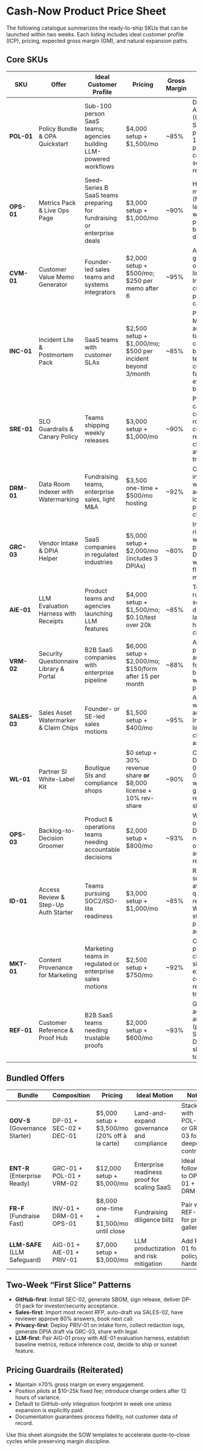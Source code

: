 # Cash-Now Product Price Sheet

The following catalogue summarizes the ready-to-ship SKUs that can be launched within two weeks. Each listing includes ideal customer profile (ICP), pricing, expected gross margin (GM), and natural expansion paths.

## Core SKUs

| SKU | Offer | Ideal Customer Profile | Pricing | Gross Margin | Included | Upsell Paths |
| --- | ----- | ---------------------- | ------- | ------------ | -------- | ------------ |
| **POL-01** | Policy Bundle & OPA Quickstart | Sub-100 person SaaS teams; agencies building LLM-powered workflows | $4,000 setup + $1,500/mo | ~85% | Drop-in OPA ABAC starter (GitHub, Slack, HTTP proxy) plus 12 baseline policies covering PII, secrets, data residency | AI Audit Trail (AIG-01), Privacy Gateway (PRIV-01) |
| **OPS-01** | Metrics Pack & Live Ops Page | Seed–Series B SaaS teams preparing for fundraising or enterprise deals | $3,000 setup + $1,000/mo | ~90% | Hosted live metrics page (MRR, churn, latency SLOs) with provenance badges and daily export | Deal-Room (INV-01), Exec Dispatch (DEC-01) |
| **CVM-01** | Customer Value Memo Generator | Founder-led sales teams and systems integrators | $2,000 setup + $500/mo; $250 per memo after 6 | ~95% | Auto-generated one-pagers linking IntelGraph claims, pilot plan, and ROI calculator | RFP Answering (SALES-02), Portfolio Review (OPS-01) |
| **INC-01** | Incident Lite & Postmortem Pack | SaaS teams with customer SLAs | $2,500 setup + $1,000/mo; $500 per incident beyond 3/month | ~85% | Pager-to-Maestro automation, timeline capture, blameless template, and customer-facing evidence bundle | Risk & Ethics Memo (GRC-02), SLO Guardrails (SRE-01) |
| **SRE-01** | SLO Guardrails & Canary Policy | Teams shipping weekly releases | $3,000 setup + $1,000/mo | ~90% | Pre-baked canary criteria, auto-rollback configuration, release checklist, and attestation trail | SBOM/SLSA (SEC-02), Incident Pack (INC-01) |
| **DRM-01** | Data Room Indexer with Watermarking | Fundraising teams, enterprise sales, light M&A | $3,500 one-time + $500/mo hosting | ~92% | Canonical index page, watermarking, access logging, provenance chips | Deal-Room (INV-01), Disclosure Pack (DP-01) |
| **GRC-03** | Vendor Intake & DPIA Helper | SaaS companies in regulated industries | $5,000 setup + $2,000/mo (includes 3 DPIAs) | ~80% | Intake-to-risk calculator workflow producing DPIA draft with data flows and mitigations | Privacy Gateway (PRIV-01), Policy Bundle (POL-01) |
| **AIE-01** | LLM Evaluation Harness with Receipts | Product teams and agencies launching LLM features | $4,000 setup + $1,500/mo; $0.10/test over 20k | ~85% | Test set runner, rubric scoring, deltas, cost & latency histograms, claim ledger | AI Audit Trail (AIG-01), Redaction Proxy (AIG-01) |
| **VRM-02** | Security Questionnaire Library & Portal | B2B SaaS companies with enterprise pipeline | $6,000 setup + $2,000/mo; $150/form after 15 per month | ~88% | Answer bank plus automations for top 10 buyer portals with inline provenance | SOC2-lite (GRC-01), SBOM/SLSA (SEC-02) |
| **SALES-03** | Sales Asset Watermarker & Claim Chips | Founder- or SE-led sales motions | $1,500 setup + $400/mo | ~95% | Automated watermarking and IntelGraph-linked claim chips on sales assets | RFP Answering (SALES-02), Customer Value Memo (CVM-01) |
| **WL-01** | Partner SI White-Label Kit | Boutique SIs and compliance shops | $0 setup + 30% revenue share **or** $8,000 license + 10% rev-share | ~90% | Co-branded DP-01, SEC-02, and VRM-01 runbooks with pricing guardrails and revenue-share terms | Certification bundles, territory exclusives |
| **OPS-03** | Backlog-to-Decision Groomer | Product & operations teams needing accountable decisions | $2,000 setup + $800/mo | ~93% | Weekly ritual orchestration, Decision nodes with owners/DoD, automated reminders | Exec Dispatch (DEC-01), Portfolio Review (OPS-01) |
| **ID-01** | Access Review & Step-Up Auth Starter | Teams pursuing SOC2/ISO-lite readiness | $3,000 setup + $1,000/mo | ~85% | Role/resource snapshot, attested quarterly reviews, WebAuthn step-up for privileged actions | Policy Bundle (POL-01), Privacy Gateway (PRIV-01) |
| **MKT-01** | Content Provenance for Marketing | Marketing teams in regulated or enterprise sales motions | $2,500 setup + $750/mo | ~92% | Content pipeline with citation chips, signed exports, compliance-ready audit trail | Sales Asset Watermarker (SALES-03), Deal-Room (INV-01) |
| **REF-01** | Customer Reference & Proof Hub | B2B SaaS teams needing trustable proofs | $2,000 setup + $600/mo | ~93% | Gallery of accepted artifacts (packs, SBOMs, DPIAs) with shareable tokens | Metrics Pack (OPS-01), Investor Auto-Pack (INV-01) |

## Bundled Offers

| Bundle | Composition | Pricing | Ideal Motion | Notes |
| ------ | ----------- | ------- | ------------ | ----- |
| **GOV-S** (Governance Starter) | DP-01 + SEC-02 + DEC-01 | $5,000 setup + $3,500/mo (20% off à la carte) | Land-and-expand governance and compliance | Stack with POL-01 or GRC-03 for deeper controls |
| **ENT-R** (Enterprise Ready) | GRC-01 + POL-01 + VRM-02 | $12,000 setup + $5,000/mo | Enterprise readiness proof for scaling SaaS | Ideal follow-on to OPS-01 + DRM-01 |
| **FR-F** (Fundraise Fast) | INV-01 + DRM-01 + OPS-01 | $8,000 one-time + $1,500/mo until close | Fundraising diligence blitz | Pair with REF-01 for proof gallery |
| **LLM-SAFE** (LLM Safeguard) | AIG-01 + AIE-01 + PRIV-01 | $7,000 setup + $3,000/mo | LLM productization and risk mitigation | Add POL-01 for policy hardening |

## Two-Week “First Slice” Patterns

- **GitHub-first**: Install SEC-02, generate SBOM, sign release, deliver DP-01 pack for investor/security acceptance.
- **Sales-first**: Import most recent RFP, auto-draft via SALES-02, have reviewer approve 80% answers, book next call.
- **Privacy-first**: Deploy PRIV-01 on intake form, collect redaction logs, generate DPIA draft via GRC-03, share with legal.
- **LLM-first**: Pair AIG-01 proxy with AIE-01 evaluation harness, establish baseline metrics, reduce inference cost, decide to ship or sunset feature.

## Pricing Guardrails (Reiterated)

- Maintain ≥70% gross margin on every engagement.
- Position pilots at $10–25k fixed fee; introduce change orders after 12 hours of variance.
- Default to GitHub-only integration footprint in week one unless expansion is explicitly paid.
- Documentation guarantees process fidelity, not customer data of record.

Use this sheet alongside the SOW templates to accelerate quote-to-close cycles while preserving margin discipline.
